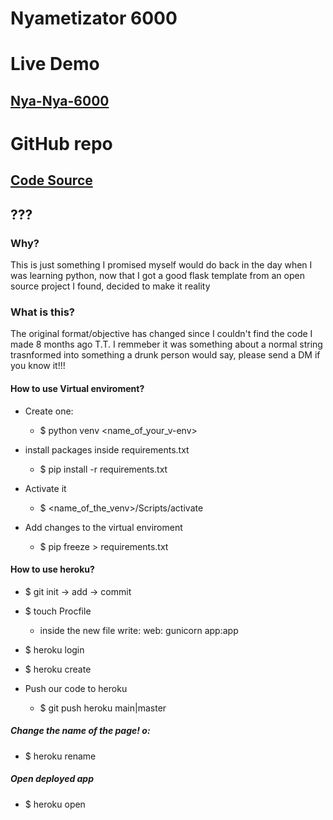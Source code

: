 # Nyametizator 6000

# Live Demo
## [Nya-Nya-6000](https://nya-nya9000.herokuapp.com/)
# GitHub repo
## [Code Source](https://github.com/Hachikoi-the-creator/Nyametizator)

## ???

### Why?
This is just something I promised myself would do back in the day when I was learning python, now that I got a good flask template from an open source project I found, decided to make it reality

### What is this?

The original format/objective has changed since I couldn't find the code I made 8 months ago T.T.
I remmeber it was something about a normal string trasnformed into something a drunk person would say, please send a DM if you know it!!!

#### How to use Virtual enviroment?

- Create one:
  - $ python venv <name_of_your_v-env>
- install packages inside requirements.txt
  - $ pip install -r requirements.txt
- Activate it
  - $ <name_of_the_venv>/Scripts/activate

- Add changes to the virtual enviroment
  - $ pip freeze > requirements.txt

#### How to use heroku?

- $ git init -> add -> commit
- $ touch Procfile
  - inside the new file write: web: gunicorn app:app
- $ heroku login 
- $ heroku create

- Push our code to heroku
  - $ git push heroku main|master

##### Change the name of the page! o:
  - $ heroku rename

##### Open deployed app
  - $ heroku open
